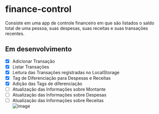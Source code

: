 # finance-control
Consiste em uma app de controle financeiro em que são listados o saldo total de uma pessoa, suas despesas, suas receitas e suas transações recentes.

## Em desenvolvimento

- [x] Adicionar Transação
- [x] Listar Transações
- [x] Leitura das Transações registradas no LocalStorage
- [x] Tag de Diferenciação para Despesas e Receitas
- [x] Adição das Tags de diferenciação
- [ ] Atualização das Informações sobre Montante
- [ ] Atualização das Informações sobre Despesas
- [ ] Atualização das Informações sobre Receitas<br>
![image](https://user-images.githubusercontent.com/66737248/213923545-8aabe9e5-61b7-4bc1-97a2-cbc292110d37.png)
